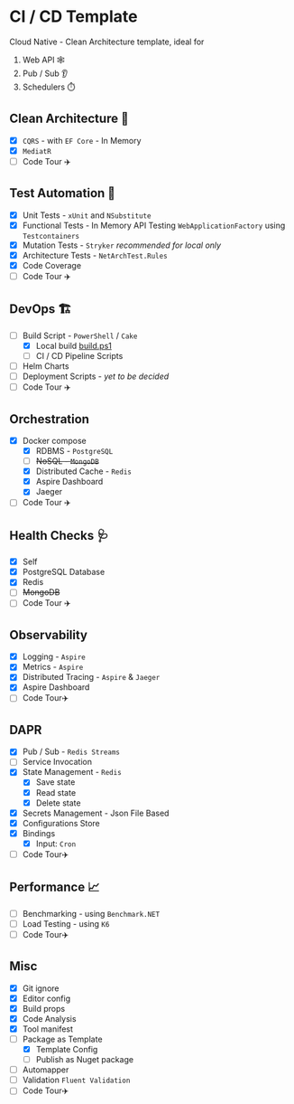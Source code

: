# CI / CD Template

Cloud Native - Clean Architecture template, ideal for

1. Web API 🕸️
2. Pub / Sub 👂
3. Schedulers ⏱️

## Clean Architecture 🧹

- [x] `CQRS` - with `EF Core` - In Memory
- [x] `MediatR`
- [ ] Code Tour ✈️

## Test Automation 🧪

- [x] Unit Tests - `xUnit` and `NSubstitute`
- [x] Functional Tests - In Memory API Testing `WebApplicationFactory` using `Testcontainers`
- [x] Mutation Tests - `Stryker` *recommended for local only*
- [x] Architecture Tests - `NetArchTest.Rules`
- [x] Code Coverage
- [ ] Code Tour ✈️

## DevOps 🏗️

- [ ] Build Script - `PowerShell` / `Cake`
    - [x] Local build [build.ps1](./build.ps1)
    - [ ] CI / CD Pipeline Scripts
- [ ] Helm Charts
- [ ] Deployment Scripts - *yet to be decided*
- [ ] Code Tour ✈️

## Orchestration

- [x] Docker compose
    - [x] RDBMS - `PostgreSQL`
    - [ ] ~~NoSQL - `MongoDB`~~
    - [x] Distributed Cache - `Redis`
    - [x] Aspire Dashboard
    - [x] Jaeger
- [ ] Code Tour ✈️

## Health Checks 🩺

- [x] Self
- [x] PostgreSQL Database
- [x] Redis
- [ ] ~~MongoDB~~
- [ ] Code Tour ✈️

## Observability

- [x] Logging - `Aspire`
- [x] Metrics - `Aspire`
- [x] Distributed Tracing - `Aspire` & `Jaeger`
- [x] Aspire Dashboard
- [ ] Code Tour✈️

## DAPR

- [x] Pub / Sub - `Redis Streams`
- [ ] Service Invocation
- [x] State Management - `Redis`
    - [x] Save state
    - [x] Read state
    - [x] Delete state
- [x] Secrets Management - Json File Based
- [x] Configurations Store
- [x] Bindings
    - [x] Input: `Cron`
- [ ] Code Tour✈️

## Performance 📈

- [ ] Benchmarking - using `Benchmark.NET`
- [ ] Load Testing - using `K6`
- [ ] Code Tour✈️

## Misc

- [x] Git ignore
- [x] Editor config
- [x] Build props
- [x] Code Analysis
- [x] Tool manifest
- [ ] Package as Template
    - [x] Template Config
    - [ ] Publish as Nuget package
- [ ] Automapper
- [ ] Validation `Fluent Validation`
- [ ] Code Tour✈️
